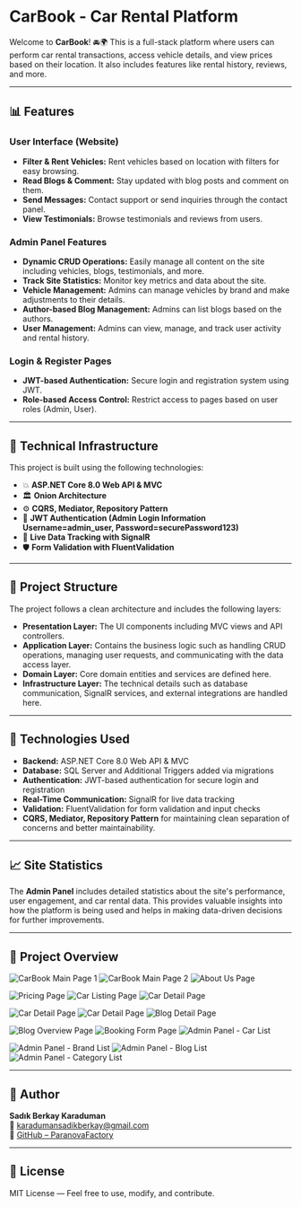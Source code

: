 # CarBook - Car Rental Platform

Welcome to **CarBook**! 🚘🌍 This is a full-stack platform where users can perform car rental transactions, access vehicle details, and view prices based on their location. It also includes features like rental history, reviews, and more.

---

## 📊 Features

### **User Interface (Website)**
- **Filter & Rent Vehicles:** Rent vehicles based on location with filters for easy browsing.
- **Read Blogs & Comment:** Stay updated with blog posts and comment on them.
- **Send Messages:** Contact support or send inquiries through the contact panel.
- **View Testimonials:** Browse testimonials and reviews from users.

### **Admin Panel Features**
- **Dynamic CRUD Operations:** Easily manage all content on the site including vehicles, blogs, testimonials, and more.
- **Track Site Statistics:** Monitor key metrics and data about the site.
- **Vehicle Management:** Admins can manage vehicles by brand and make adjustments to their details.
- **Author-based Blog Management:** Admins can list blogs based on the authors.
- **User Management:** Admins can view, manage, and track user activity and rental history.

### **Login & Register Pages**
- **JWT-based Authentication:** Secure login and registration system using JWT.
- **Role-based Access Control:** Restrict access to pages based on user roles (Admin, User).

---

## 🧠 Technical Infrastructure

This project is built using the following technologies:

- 💥 **ASP.NET Core 8.0 Web API & MVC**  
- 🏛️ **Onion Architecture**  
- ⚙️ **CQRS, Mediator, Repository Pattern**  
- 🔐 **JWT Authentication (Admin Login Information Username=admin_user, Password=securePassword123)**  
- 📡 **Live Data Tracking with SignalR**  
- 🛡️ **Form Validation with FluentValidation**

---

## 📂 Project Structure

The project follows a clean architecture and includes the following layers:

- **Presentation Layer:** The UI components including MVC views and API controllers.
- **Application Layer:** Contains the business logic such as handling CRUD operations, managing user requests, and communicating with the data access layer.
- **Domain Layer:** Core domain entities and services are defined here.
- **Infrastructure Layer:** The technical details such as database communication, SignalR services, and external integrations are handled here.

---

## 🔧 Technologies Used

- **Backend:** ASP.NET Core 8.0 Web API & MVC
- **Database:** SQL Server and Additional Triggers added via migrations
- **Authentication:** JWT-based authentication for secure login and registration
- **Real-Time Communication:** SignalR for live data tracking
- **Validation:** FluentValidation for form validation and input checks
- **CQRS, Mediator, Repository Pattern** for maintaining clean separation of concerns and better maintainability.

---

## 📈 Site Statistics

The **Admin Panel** includes detailed statistics about the site's performance, user engagement, and car rental data. This provides valuable insights into how the platform is being used and helps in making data-driven decisions for further improvements.

---

## 🚗 Project Overview

![CarBook Main Page 1](Frontends/CarBook.WebUI/Assets/images/carbook1.png)
![CarBook Main Page 2](Frontends/CarBook.WebUI/Assets/images/carbook2.png)
![About Us Page](Frontends/CarBook.WebUI/Assets/images/carbook3.png)

![Pricing Page](Frontends/CarBook.WebUI/Assets/images/carbook4.png)
![Car Listing Page](Frontends/CarBook.WebUI/Assets/images/carbook5.png)
![Car Detail Page](Frontends/CarBook.WebUI/Assets/images/carbook13.png)

![Car Detail Page](Frontends/CarBook.WebUI/Assets/images/carbook14.png)
![Car Detail Page](Frontends/CarBook.WebUI/Assets/images/carbook15.png)
![Blog Detail Page](Frontends/CarBook.WebUI/Assets/images/carbook7.png)

![Blog Overview Page](Frontends/CarBook.WebUI/Assets/images/carbook6.png)
![Booking Form Page](Frontends/CarBook.WebUI/Assets/images/carbook8.png)
![Admin Panel - Car List](Frontends/CarBook.WebUI/Assets/images/carbook9.png)

![Admin Panel - Brand List](Frontends/CarBook.WebUI/Assets/images/carbook10.png)
![Admin Panel - Blog List](Frontends/CarBook.WebUI/Assets/images/carbook11.png)
![Admin Panel - Category List](Frontends/CarBook.WebUI/Assets/images/carbook12.png)


---

## 👤 Author

**Sadık Berkay Karaduman**  
📧 [karadumansadikberkay@gmail.com](mailto:karadumansadikberkay@gmail.com)  
🔗 [GitHub – ParanovaFactory](https://github.com/ParanovaFactory)

---

## 📄 License

MIT License — Feel free to use, modify, and contribute.


